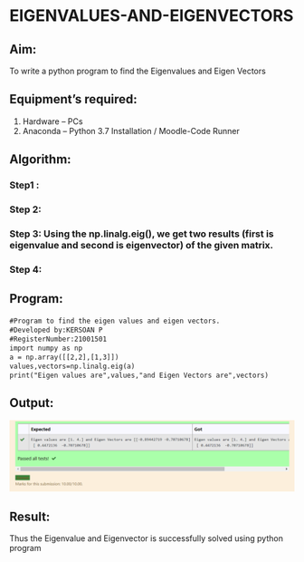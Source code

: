 # EIGENVALUES-AND-EIGENVECTORS
## Aim:
To write a python program to find the Eigenvalues and Eigen Vectors
## Equipment’s required:
1. 	Hardware – PCs
2. 	Anaconda – Python 3.7 Installation / Moodle-Code Runner
## Algorithm:
### Step1 : 
### Step 2: 
### Step 3: Using the np.linalg.eig(),  we get two results (first is eigenvalue and second is eigenvector) of the given matrix.
### Step 4: 

## Program:
```
#Program to find the eigen values and eigen vectors.
#Developed by:KERSOAN P 
#RegisterNumber:21001501
import numpy as np
a = np.array([[2,2],[1,3]])
values,vectors=np.linalg.eig(a)
print("Eigen values are",values,"and Eigen Vectors are",vectors)
```
## Output:
![github.logo](maths4.png)
## Result:
Thus the Eigenvalue and Eigenvector is successfully solved using python program
